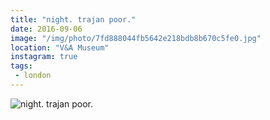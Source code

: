 ```yaml
---
title: "night. trajan poor."
date: 2016-09-06
image: "/img/photo/7fd888044fb5642e218bdb8b670c5fe0.jpg"
location: "V&A Museum"
instagram: true
tags:
 - london
---
```


![night. trajan poor.](/img/photo/7fd888044fb5642e218bdb8b670c5fe0.jpg)
